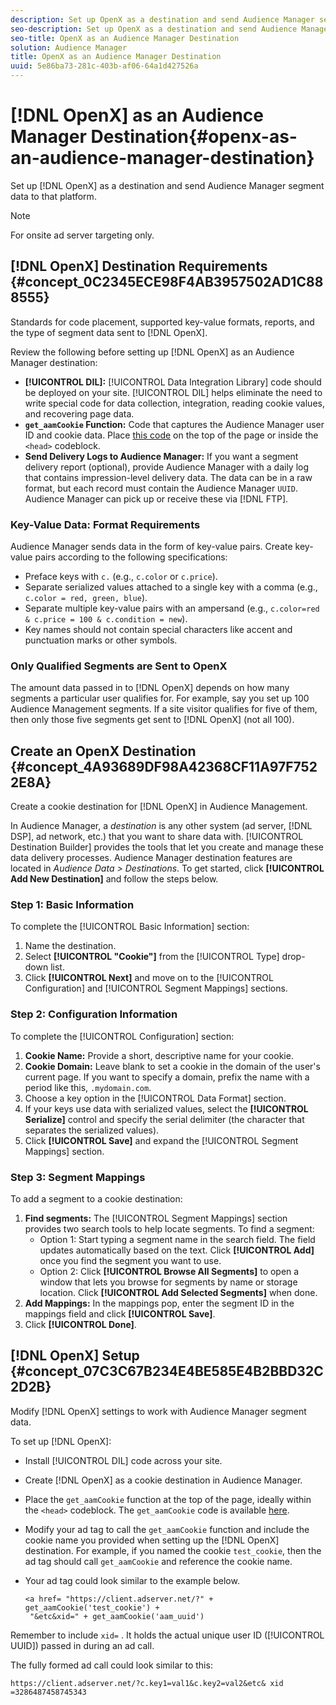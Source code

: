 ```yaml
---
description: Set up OpenX as a destination and send Audience Manager segment data to that platform.
seo-description: Set up OpenX as a destination and send Audience Manager segment data to that platform.
seo-title: OpenX as an Audience Manager Destination
solution: Audience Manager
title: OpenX as an Audience Manager Destination
uuid: 5e86ba73-281c-403b-af06-64a1d427526a
---
```


# [!DNL OpenX] as an Audience Manager Destination{#openx-as-an-audience-manager-destination}

Set up [!DNL OpenX] as a destination and send Audience Manager segment data to that platform.

>[!NOTE]
>
>For onsite ad server targeting only.

## [!DNL OpenX] Destination Requirements {#concept_0C2345ECE98F4AB3957502AD1C888555}

Standards for code placement, supported key-value formats, reports, and the type of segment data sent to [!DNL OpenX].

<!-- aam-openx-requirements.xml -->

Review the following before setting up [!DNL OpenX] as an Audience Manager destination:

* **[!UICONTROL DIL]:** [!UICONTROL Data Integration Library] code should be deployed on your site. [!UICONTROL DIL] helps eliminate the need to write special code for data collection, integration, reading cookie values, and recovering page data.
* **`get_aamCookie` Function:** Code that captures the Audience Manager user ID and cookie data. Place [this code](../../features/destinations/get-aam-cookie-code.md#reference_0102FABCC96547DE81DFCA0600BBEFD3) on the top of the page or inside the `<head>` codeblock.
* **Send Delivery Logs to Audience Manager:** If you want a segment delivery report (optional), provide Audience Manager with a daily log that contains impression-level delivery data. The data can be in a raw format, but each record must contain the Audience Manager `UUID`. Audience Manager can pick up or receive these via [!DNL FTP].

### Key-Value Data: Format Requirements

Audience Manager sends data in the form of key-value pairs. Create key-value pairs according to the following specifications:

* Preface keys with `c.` (e.g., `c.color` or `c.price`).
* Separate serialized values attached to a single key with a comma (e.g., `c.color = red, green, blue`).
* Separate multiple key-value pairs with an ampersand (e.g., `c.color=red & c.price = 100 & c.condition = new`).
* Key names should not contain special characters like accent and punctuation marks or other symbols.

### Only Qualified Segments are Sent to OpenX

The amount data passed in to [!DNL OpenX] depends on how many segments a particular user qualifies for. For example, say you set up 100 Audience Management segments. If a site visitor qualifies for five of them, then only those five segments get sent to [!DNL OpenX] (not all 100).

## Create an OpenX Destination {#concept_4A93689DF98A42368CF11A97F7522E8A}

Create a cookie destination for [!DNL OpenX] in Audience Management.

<!-- aam-openx-destination.xml -->

In Audience Manager, a *destination* is any other system (ad server, [!DNL DSP], ad network, etc.) that you want to share data with. [!UICONTROL Destination Builder] provides the tools that let you create and manage these data delivery processes. Audience Manager destination features are located in *Audience Data > Destinations*. To get started, click **[!UICONTROL Add New Destination]** and follow the steps below.

### Step 1: Basic Information

To complete the [!UICONTROL Basic Information] section:

1. Name the destination.
1. Select **[!UICONTROL "Cookie"]** from the [!UICONTROL Type] drop-down list.
1. Click **[!UICONTROL Next]** and move on to the [!UICONTROL Configuration] and [!UICONTROL Segment Mappings] sections.

### Step 2: Configuration Information

To complete the [!UICONTROL Configuration] section:

1. **Cookie Name:** Provide a short, descriptive name for your cookie.
1. **Cookie Domain:** Leave blank to set a cookie in the domain of the user's current page. If you want to specify a domain, prefix the name with a period like this, `.mydomain.com`.
1. Choose a key option in the [!UICONTROL Data Format] section.
1. If your keys use data with serialized values, select the **[!UICONTROL Serialize]** control and specify the serial delimiter (the character that separates the serialized values).
1. Click **[!UICONTROL Save]** and expand the [!UICONTROL Segment Mappings] section.

### Step 3: Segment Mappings

To add a segment to a cookie destination:

1. **Find segments:** The [!UICONTROL Segment Mappings] section provides two search tools to help locate segments. To find a segment:
    * Option 1: Start typing a segment name in the search field. The field updates automatically based on the text. Click **[!UICONTROL Add]** once you find the segment you want to use.
    * Option 2: Click **[!UICONTROL Browse All Segments]** to open a window that lets you browse for segments by name or storage location. Click **[!UICONTROL Add Selected Segments]** when done.
1. **Add Mappings:** In the mappings pop, enter the segment ID in the mappings field and click **[!UICONTROL Save]**.
1. Click **[!UICONTROL Done]**.

## [!DNL OpenX] Setup {#concept_07C3C67B234E4BE585E4B2BBD32C2D2B}

Modify [!DNL OpenX] settings to work with Audience Manager segment data.

<!-- aam-openx-code.xml -->

To set up [!DNL OpenX]:

* Install [!UICONTROL DIL] code across your site.
* Create [!DNL OpenX] as a cookie destination in Audience Manager.
* Place the `get_aamCookie` function at the top of the page, ideally within the `<head>` codeblock. The `get_aamCookie` code is available [here](../../features/destinations/get-aam-cookie-code.md#reference_0102FABCC96547DE81DFCA0600BBEFD3).
* Modify your ad tag to call the `get_aamCookie` function and include the cookie name you provided when setting up the [!DNL OpenX] destination. For example, if you named the cookie `test_cookie`, then the ad tag should call `get_aamCookie` and reference the cookie name.
* Your ad tag could look similar to the example below.

  ```
  <a href= "https://client.adserver.net/?" + get_aamCookie('test_cookie') +
   "&etc&xid=" + get_aamCookie('aam_uuid')
  ```

Remember to include `xid=` . It holds the actual unique user ID ([!UICONTROL UUID]) passed in during an ad call.

The fully formed ad call could look similar to this:

```
https://client.adserver.net/?c.key1=val1&c.key2=val2&etc& xid =3286487458745343
```